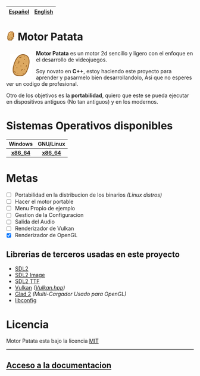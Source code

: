 | [Español](README.md) | [English](doc/README_en.md) |
| :--: | :--: |

# <img draggable=false src = "assets/icon/patata.webp" width=24 style="image-rendering: pixelated;"> Motor Patata

<img draggable=false src = "assets/icon/patata_icon.svg" width=60 align=left style="margin:10px 10px;">
<p style=""><b>Motor Patata</b> es un motor 2d sencillo y ligero con el enfoque en el desarrollo de videojuegos.</p>

<p>Soy novato en <b>C++</b>, estoy haciendo este proyecto para aprender y pasarmelo bien desarrollandolo, Asi que no esperes ver un codigo de profesional.</p>

<p>Otro de los objetivos es la <b>portabilidad</b>, quiero que este se pueda ejecutar en dispositivos antiguos (No tan antiguos) y en los modernos.</p>

# Sistemas Operativos disponibles

| Windows | GNU/Linux |
| :-----: | :-----: |
|<b>[x86_64]()</b> | <b>[x86_64]()</b> |

# Metas

- [ ] Portabilidad en la distribucion de los binarios *(Linux distros)*
- [ ] Hacer el motor portable
- [ ] Menu Propio de ejemplo
- [ ] Gestion de la Configuracion
- [ ] Salida del Audio
- [ ] Renderizador de Vulkan
- [x] Renderizador de OpenGL

## Librerias de terceros usadas en este proyecto
<ul>
	<li><a href = "http://www.libsdl.org/">SDL2</a></li>
	<li><a href = "https://github.com/libsdl-org/SDL_image">SDL2 Image</a></li>
	<li><a href = "https://github.com/libsdl-org/SDL_ttf.git">SDL2 TTF</a></li>
	<li><a href = "https://www.vulkan.org/">Vulkan</a> <i>(<a href = "https://github.com/KhronosGroup/Vulkan-Hpp.git">Vulkan.hpp</a>)</i></li>
	<li><a href = "https://github.com/Dav1dde/glad.git">Glad 2</a> <i>(Multi-Cargador Usado para OpenGL)</i></li>
	<li><a href = "https://github.com/hyperrealm/libconfig">libconfig</a></li>
</ul>

# Licencia
Motor Patata esta bajo la licencia [MIT](LICENSE)

<hr>

## [Acceso a la documentacion](doc/README.md)
